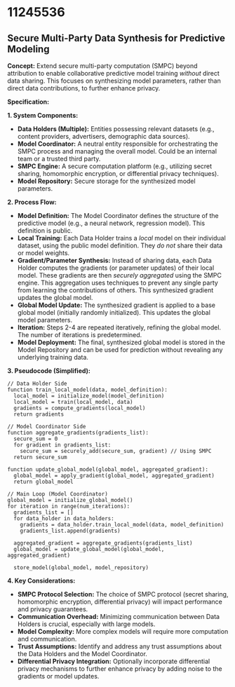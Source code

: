 # 11245536

## Secure Multi-Party Data Synthesis for Predictive Modeling

**Concept:** Extend secure multi-party computation (SMPC) beyond attribution to enable collaborative predictive model training *without* direct data sharing. This focuses on synthesizing model parameters, rather than direct data contributions, to further enhance privacy.

**Specification:**

**1. System Components:**

*   **Data Holders (Multiple):** Entities possessing relevant datasets (e.g., content providers, advertisers, demographic data sources).
*   **Model Coordinator:** A neutral entity responsible for orchestrating the SMPC process and managing the overall model. Could be an internal team or a trusted third party.
*   **SMPC Engine:**  A secure computation platform (e.g., utilizing secret sharing, homomorphic encryption, or differential privacy techniques).
*   **Model Repository:** Secure storage for the synthesized model parameters.

**2. Process Flow:**

*   **Model Definition:** The Model Coordinator defines the structure of the predictive model (e.g., a neural network, regression model). This definition is public.
*   **Local Training:** Each Data Holder trains a *local* model on their individual dataset, using the public model definition.  They *do not* share their data or model weights.
*   **Gradient/Parameter Synthesis:**  Instead of sharing data, each Data Holder computes the gradients (or parameter updates) of their local model. These gradients are then *securely aggregated* using the SMPC engine.  This aggregation uses techniques to prevent any single party from learning the contributions of others. This synthesized gradient updates the global model.
*   **Global Model Update:**  The synthesized gradient is applied to a base global model (initially randomly initialized). This updates the global model parameters.
*   **Iteration:** Steps 2-4 are repeated iteratively, refining the global model.  The number of iterations is predetermined.
*   **Model Deployment:**  The final, synthesized global model is stored in the Model Repository and can be used for prediction without revealing any underlying training data.

**3. Pseudocode (Simplified):**

```
// Data Holder Side
function train_local_model(data, model_definition):
  local_model = initialize_model(model_definition)
  local_model = train(local_model, data)
  gradients = compute_gradients(local_model)
  return gradients

// Model Coordinator Side
function aggregate_gradients(gradients_list):
  secure_sum = 0
  for gradient in gradients_list:
    secure_sum = securely_add(secure_sum, gradient) // Using SMPC
  return secure_sum

function update_global_model(global_model, aggregated_gradient):
  global_model = apply_gradient(global_model, aggregated_gradient)
  return global_model
  
// Main Loop (Model Coordinator)
global_model = initialize_global_model()
for iteration in range(num_iterations):
  gradients_list = []
  for data_holder in data_holders:
    gradients = data_holder.train_local_model(data, model_definition)
    gradients_list.append(gradients)

  aggregated_gradient = aggregate_gradients(gradients_list)
  global_model = update_global_model(global_model, aggregated_gradient)

  store_model(global_model, model_repository)
```

**4. Key Considerations:**

*   **SMPC Protocol Selection:** The choice of SMPC protocol (secret sharing, homomorphic encryption, differential privacy) will impact performance and privacy guarantees.
*   **Communication Overhead:** Minimizing communication between Data Holders is crucial, especially with large models.
*   **Model Complexity:**  More complex models will require more computation and communication.
*   **Trust Assumptions:**  Identify and address any trust assumptions about the Data Holders and the Model Coordinator.
*   **Differential Privacy Integration:** Optionally incorporate differential privacy mechanisms to further enhance privacy by adding noise to the gradients or model updates.